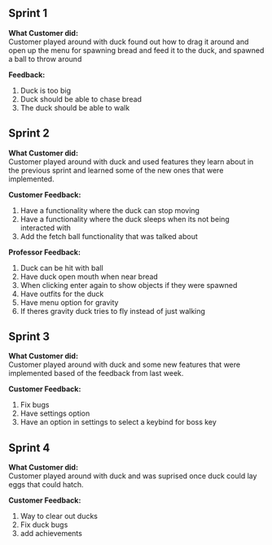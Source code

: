 ## Sprint 1
**What Customer did:** \
Customer played around with duck found out how to drag it around and open up the menu for spawning bread and feed it to the duck, and spawned a ball to throw around

**Feedback:** 
1. Duck is too big
2. Duck should be able to chase bread
3. The duck should be able to walk

## Sprint 2
**What Customer did:** \
Customer played around with duck and used features they learn about in the previous sprint and learned some of the new ones that were implemented.

**Customer Feedback:** 
1. Have a functionality where the duck can stop moving
2. Have a functionality where the duck sleeps when its not being interacted with
3. Add the fetch ball functionality that was talked about

**Professor Feedback:**
1. Duck can be hit with ball
2. Have duck open mouth when near bread
3. When clicking enter again to show objects if they were spawned
4. Have outfits for the duck
5. Have menu option for gravity
6. If theres gravity duck tries to fly instead of just walking

## Sprint 3
**What Customer did:** \
Customer played around with duck and some new features that were implemented based of the feedback from last week.

**Customer Feedback:**
1. Fix bugs
2. Have settings option
3. Have an option in settings to select a keybind for boss key

## Sprint 4
**What Customer did:** \
Customer played around with duck and was suprised once duck could lay eggs that could hatch.

**Customer Feedback:**
1. Way to clear out ducks
2. Fix duck bugs
3. add achievements
